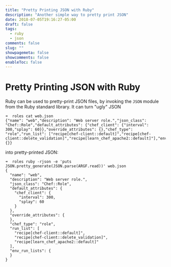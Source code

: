 ```yaml
---
title: "Pretty Printing JSON with Ruby"
description: "Another simple way to pretty print JSON"
date: 2018-07-05T19:16:27-05:00
draft: false
tags: 
  - ruby
  - json
comments: false
slug: ""
showpagemeta: false
showcomments: false
enableToc: false
---
```


# Pretty Printing JSON with Ruby

Ruby can be used to pretty-print JSON files, by invoking the `JSON` module from the Ruby standard library. It can turn "ugly" JSON

```shell
➜  roles cat web.json
{"name": "web","description": "Web server role.","json_class": "Chef::Role","default_attributes": {"chef_client": {"interval": 300,"splay": 60}},"override_attributes": {},"chef_type": "role","run_list": ["recipe[chef-client::default]","recipe[chef-client::delete_validation]","recipe[learn_chef_apache2::default]"],"env_run_lists": {}}
```

into pretty-printed JSON:

```shell
➜  roles ruby -rjson -e 'puts JSON.pretty_generate(JSON.parse(ARGF.read))' web.json
{
  "name": "web",
  "description": "Web server role.",
  "json_class": "Chef::Role",
  "default_attributes": {
    "chef_client": {
      "interval": 300,
      "splay": 60
    }
  },
  "override_attributes": {
  },
  "chef_type": "role",
  "run_list": [
    "recipe[chef-client::default]",
    "recipe[chef-client::delete_validation]",
    "recipe[learn_chef_apache2::default]"
  ],
  "env_run_lists": {
  }
}
```